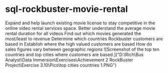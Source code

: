 # sql-rockbuster-movie-rental
Expand and help launch existing movie license to stay competitive in the online video rental services space.
Better understand the average movie rental duration for all videos
Find out which movies generated the most/least to revenue
Determine which countries Rockbuster customers are based in
Establish where the high valued customers are based
How do sales figures vary between geographic regions
![Screenshot of the top ten countries and top cities where customers are based.]("D:\Rich\Bus Analyst\Data Immersion\Exercises\Achievement 2 RockBuster Project\Exercise 3.10\Pics\top cities countries 1.PNG")
